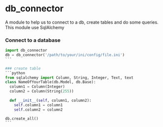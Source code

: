 # db_connector
A module to help us to connect to a db, create tables and do some queries. This module use SqlAlchemy
### Connect to a database
````python
import db_connector
db = db_connector('/path/to/your/ini/config/file.ini')
```

### create table
```python
from sqlalchemy import Column, String, Integer, Text, text
class NameOfYourTable(db.Model, db.Base):
  column1 = Column(Integer)
  column2 = Column(String(255))
  
  def __init__(self, column1, column2):
    self.column1 = column1
    self.column2 = column2

db.create_all()
```
